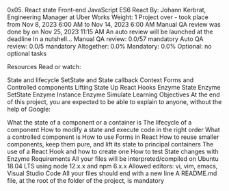 0x05. React state
Front-end
JavaScript
ES6
React
 By: Johann Kerbrat, Engineering Manager at Uber Works
 Weight: 1
 Project over - took place from Nov 8, 2023 6:00 AM to Nov 14, 2023 6:00 AM
 Manual QA review was done by on Nov 25, 2023 11:15 AM
 An auto review will be launched at the deadline
In a nutshell…
Manual QA review: 0.0/57 mandatory
Auto QA review: 0.0/5 mandatory
Altogether:  0.0%
Mandatory: 0.0%
Optional: no optional tasks


Resources
Read or watch:

State and lifecycle
SetState and State callback
Context
Forms and Controlled components
Lifting State Up
React Hooks
Enzyme State
Enzyme SetState
Enzyme Instance
Enzyme Simulate
Learning Objectives
At the end of this project, you are expected to be able to explain to anyone, without the help of Google:

What the state of a component or a container is
The lifecycle of a component
How to modify a state and execute code in the right order
What a controlled component is
How to use Forms in React
How to reuse smaller components, keep them pure, and lift its state to principal containers
The use of a React Hook and how to create one
How to test State changes with Enzyme
Requirements
All your files will be interpreted/compiled on Ubuntu 18.04 LTS using node 12.x.x and npm 6.x.x
Allowed editors: vi, vim, emacs, Visual Studio Code
All your files should end with a new line
A README.md file, at the root of the folder of the project, is mandatory